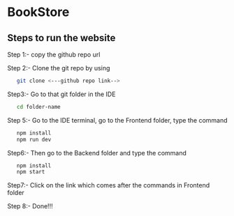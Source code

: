 # BookStore
<h2>Steps to run the website</h2>
<p>
  Step 1:- copy the github repo url

Step 2:- Clone the git repo by using
```bash
   git clone <---github repo link-->
```

Step3:- Go to that git folder in the IDE
```bash
   cd folder-name
```
Step 5:- Go to the IDE terminal, go to the Frontend folder, type the command
```bash
   npm install
   npm run dev
```
Step6:- Then go to the Backend folder and type the command
```bash
   npm install
   npm start
```

Step7:- Click on the link which comes after the commands in Frontend folder

Step 8:- Done!!!

</p>
